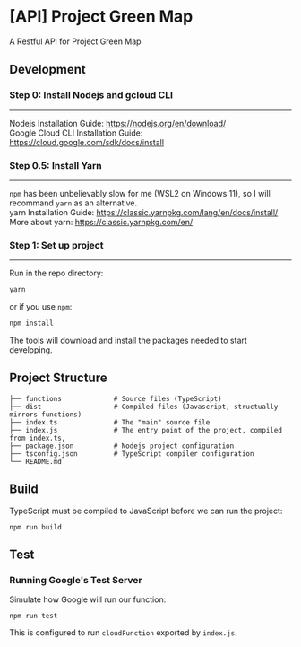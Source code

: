 # [API] Project Green Map
A Restful API for Project Green Map

## Development

### Step 0: Install Nodejs and gcloud CLI
-----------------------------------------
Nodejs Installation Guide: https://nodejs.org/en/download/  
Google Cloud CLI Installation Guide: https://cloud.google.com/sdk/docs/install  
  
### Step 0.5: Install Yarn
--------------------------
`npm` has been unbelievably slow for me (WSL2 on Windows 11), so I will recommand `yarn` as an alternative.  
yarn Installation Guide: https://classic.yarnpkg.com/lang/en/docs/install/  
More about yarn: https://classic.yarnpkg.com/en/  
  
### Step 1: Set up project
--------------------------
Run in the repo directory:
```bash
yarn
```
or if you use `npm`:
```bash
npm install
```
The tools will download and install the packages needed to start developing.


## Project Structure
```
├── functions             # Source files (TypeScript)
├── dist                  # Compiled files (Javascript, structually mirrors functions)
├── index.ts              # The "main" source file
├── index.js              # The entry point of the project, compiled from index.ts, 
├── package.json          # Nodejs project configuration
├── tsconfig.json         # TypeScript compiler configuration
└── README.md
```


## Build
TypeScript must be compiled to JavaScript before we can run the project:
```
npm run build
```

## Test
### Running Google's Test Server
Simulate how Google will run our function:
```
npm run test
```
This is configured to run `cloudFunction` exported by `index.js`.